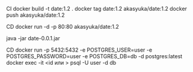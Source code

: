 CI
docker build -t date:1.2 .
docker tag date:1.2 akasyuka/date:1.2
docker push akasyuka/date:1.2

CD
docker run -d -p 80:80 akasyuka/date:1.2

java -jar date-0.0.1.jar

CD
docker run -p 5432:5432 -e POSTGRES_USER=user -e POSTGRES_PASSWORD=user -e POSTGRES_DB=db -d postgres:latest
docker exec -it <id или > psql -U user -d db

